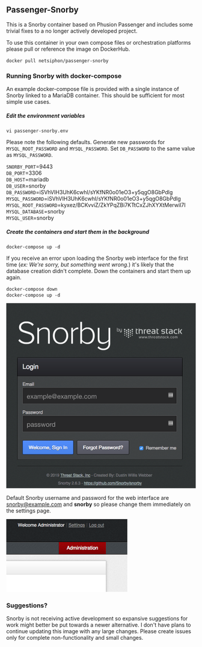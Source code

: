 ## Passenger-Snorby

This is a Snorby container based on Phusion Passenger and includes some trivial fixes to a no longer actively developed project.

To use this container in your own compose files or orchestration platforms please pull or reference the image on DockerHub.

```
docker pull netsiphon/passenger-snorby
```

### Running Snorby with docker-compose

An example docker-compose file is provided with a single instance of Snorby linked to a MariaDB container. This should be sufficient for most simple use cases.

##### Edit the environment variables

```
vi passenger-snorby.env
```

Please note the following defaults. Generate new passwords for `MYSQL_ROOT_PASSWORD` and `MYSQL_PASSWORD`. Set `DB_PASSWORD` to the same value as `MYSQL_PASSWORD`.  

`SNORBY_PORT`=9443  
`DB_PORT`=3306  
`DB_HOST`=mariadb  
`DB_USER`=snorby  
`DB_PASSWORD`=iSVhVIH3UhK6cwhI/sYKfNR0o01eO3+y5qgO8GbPdlg  
`MYSQL_PASSWORD`=iSVhVIH3UhK6cwhI/sYKfNR0o01eO3+y5qgO8GbPdlg  
`MYSQL_ROOT_PASSWORD`=kyxez/BCKvviZ/ZkYPqZBi7KTtCxZJhXYXtMerwiI7I  
`MYSQL_DATABASE`=snorby  
`MYSQL_USER`=snorby  

##### Create the containers and start them in the background

```
docker-compose up -d
```

If you receive an error upon loading the Snorby web interface for the first time (_ex: We're sorry, but something went wrong._) it's likely that the database creation didn't complete. Down the containers and start them up again.

```
docker-compose down
docker-compose up -d
```
![snorby_login](images/snorby_login.png)  

Default Snorby username and password for the web interface are
snorby@example.com and __snorby__ so please change them immediately on the settings page.

![settings](images/settings.png)  

### Suggestions?

 Snorby is not receiving active development so expansive suggestions for work might better be put towards a newer alternative. I don't have plans to continue updating this image with any large changes. Please create issues only for complete non-functionality and small changes.
